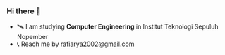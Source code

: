 ### Hi there 👋

- 🛰️ I am studying **Computer Engineering** in Institut Teknologi Sepuluh Nopember
- 📞 Reach me by [rafiarya2002@gmail.com](https://mail.google.com/mail/u/0/#inbox) 

